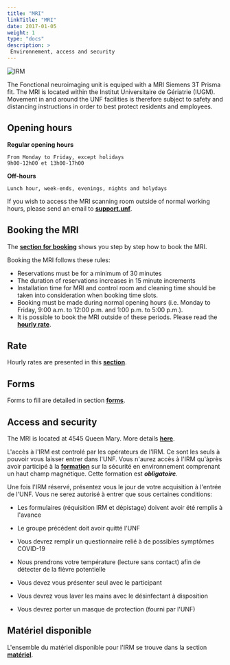 ```yaml
---
title: "MRI"
linkTitle: "MRI"
date: 2017-01-05
weight: 1
type: "docs"
description: >
 Environnement, access and security
---
```


![IRM](/images/documentation/MRI_prisma.jpg)

The Fonctional neuroimaging unit is equiped with a MRI Siemens 3T Prisma fit. The MRI is located within the Institut Universitaire de Gériatrie (IUGM). Movement in and around the UNF facilities is therefore subject to safety and distancing instructions in order to best protect residents and employees.


## Opening hours

**Regular opening hours**

```
From Monday to Friday, except holidays
9h00-12h00 et 13h00-17h00
```

**Off-hours**
```
Lunch hour, week-ends, evenings, nights and holydays
```

If you wish to access the MRI scanning room outside of normal working hours, please send an email to **[support.unf](mailto:support.unf@criugm.qc.ca?subject=Demande_Accès_MRI_Off-Hours)**.


## Booking the MRI

The **[section for booking](https://unf-montreal.ca/documentation/facility/reservation/)** shows you step by step how to book the MRI.  

Booking the MRI follows these rules:

* Reservations must be for a minimum of 30 minutes
* The duration of reservations increases in 15 minute increments
* Installation time for MRI and control room and cleaning time should be taken into consideration when booking time slots.
* Booking must be made during normal opening hours (i.e. Monday to Friday, 9:00 a.m. to 12:00 p.m. and 1:00 p.m. to 5:00 p.m.).
* It is possible to book the MRI outside of these periods. Please read the **[hourly rate](http://www.unf-montreal.ca/fr/rate)**.

## Rate

Hourly rates are presented in this **[section](https://unf-montreal.ca/fr/rate)**.

## Forms

Forms to fill are detailed in section **[forms](https://unf-montreal.ca/fr/documentation/your_study/setup_mri/forms)**.

## Access and security

The MRI is located at 4545 Queen Mary. More details **[here](https://unf-montreal.ca/en/documentation/facility/)**.

L'accès à l'IRM est controlé par les opérateurs de l'IRM. Ce sont les seuls à pouvoir vous laisser entrer dans l'UNF.
Vous n'aurez accès à l'IRM qu'àprès avoir participé à la **[formation](https://unf-montreal.ca/fr/documentation/welcome/security)** sur la sécurité en environnement comprenant un haut champ magnétique. Cette formation est __*obligatoire*__.

Une fois l'IRM réservé, présentez vous le jour de votre acquisition à l'entrée de l'UNF. Vous ne serez autorisé à entrer que sous certaines conditions:

- Les formulaires (réquisition IRM et dépistage) doivent avoir été remplis à l'avance

- Le groupe précédent doit avoir quitté l'UNF

- Vous devrez remplir un questionnaire relié à de possibles symptômes COVID-19

- Nous prendrons votre température (lecture sans contact) afin de détecter de la fièvre potentielle

- Vous devez vous présenter seul avec le participant

- Vous devrez vous laver les mains avec le désinfectant à disposition

- Vous devrez porter un masque de protection (fourni par l'UNF)


## Matériel disponible

L'ensemble du matériel disponible pour l'IRM se trouve dans la section **[matériel](https://unf-montreal.ca/fr/documentation/facility/hardware_software)**.
